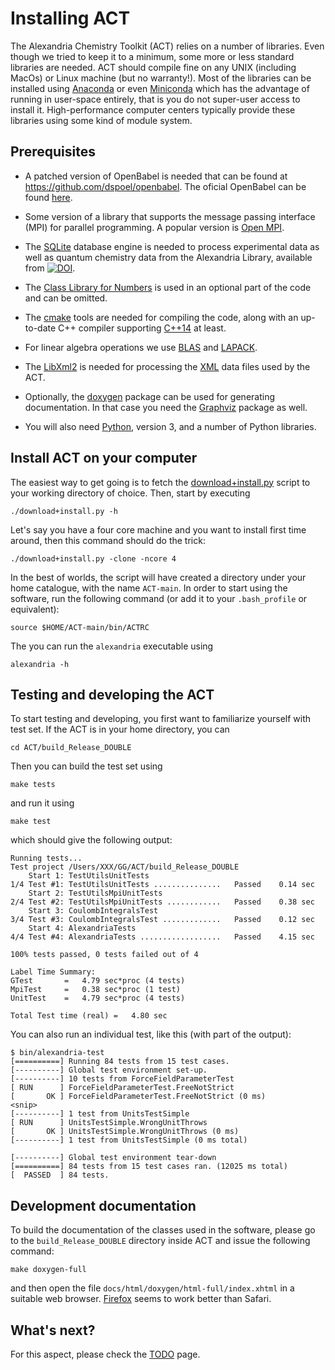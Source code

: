 Installing ACT
==============
The Alexandria Chemistry Toolkit (ACT) relies on a number of libraries. Even though we tried to keep it to a minimum,
some more or less standard libraries are needed. ACT should compile fine on any UNIX (including MacOs) or Linux machine (but no warranty!).
Most of the libraries can be installed using [Anaconda](https://anaconda.org) or even [Miniconda](https://docs.conda.io/en/latest/miniconda.html) which has the advantage of running in user-space entirely, that is you do not super-user access to install it. High-performance computer centers typically provide these libraries using some kind of module system.

Prerequisites
-------------
+ A patched version of OpenBabel is needed that can be found at
https://github.com/dspoel/openbabel. The oficial OpenBabel can be found [here](https://github.com/openbabel).

+ Some version of a library that supports the message passing interface (MPI) for parallel programming. A popular version is [Open MPI](https://open-mpi.org).

+ The [SQLite](https://www.sqlite.org/index.html) database engine is needed to process experimental data as well as quantum chemistry data from the Alexandria Library, available from [![DOI](https://zenodo.org/badge/DOI/10.5281/zenodo.1170597.svg)](https://doi.org/10.5281/zenodo.1170597).

+ The [Class Library for Numbers](https://www.ginac.de/CLN/) is used in an optional part of the code and can be omitted.

+ The [cmake](https://cmake.org) tools are needed for compiling the code, along with an up-to-date C++ compiler supporting [C++14](https://en.wikipedia.org/wiki/C++14) at least.

+ For linear algebra operations we use [BLAS](http://www.netlib.org/blas/) and [LAPACK](http://www.netlib.org/lapack/).

+ The [LibXml2](http://xmlsoft.org) is needed for processing the [XML](https://en.wikipedia.org/wiki/XML) data files used by the ACT.

+ Optionally, the [doxygen](https://www.doxygen.nl/index.html) package can be used for generating documentation. In that case you need the [Graphviz](https://www.graphviz.org) package as well.

+ You will also need [Python](https://www.python.org), version 3, and a number of Python libraries.

Install ACT on your computer
----------------------------
The easiest way to get going is to fetch the [download+install.py](download+install.py) script to your working directory of choice. Then, start by executing

```./download+install.py -h```

Let's say you have a four core machine and you want to install first time around, then this command should do the trick:

```./download+install.py -clone -ncore 4```

In the best of worlds, the script will have created a directory under your home catalogue, with the name ```ACT-main```. In order to start using the software, run the following command (or add it to your ```.bash_profile``` or equivalent):

```source $HOME/ACT-main/bin/ACTRC```

The you can run the ```alexandria``` executable using

```alexandria -h```

Testing and developing the ACT
------------------------------
To start testing and developing, you first want to familiarize yourself with test set. If the ACT is in your home directory, you can

```cd ACT/build_Release_DOUBLE```

Then you can build the test set using

```make tests```

and run it using

```make test```

which should give the following output:
```% make test                                                
Running tests...
Test project /Users/XXX/GG/ACT/build_Release_DOUBLE
    Start 1: TestUtilsUnitTests
1/4 Test #1: TestUtilsUnitTests ...............   Passed    0.14 sec
    Start 2: TestUtilsMpiUnitTests
2/4 Test #2: TestUtilsMpiUnitTests ............   Passed    0.38 sec
    Start 3: CoulombIntegralsTest
3/4 Test #3: CoulombIntegralsTest .............   Passed    0.12 sec
    Start 4: AlexandriaTests
4/4 Test #4: AlexandriaTests ..................   Passed    4.15 sec

100% tests passed, 0 tests failed out of 4

Label Time Summary:
GTest       =   4.79 sec*proc (4 tests)
MpiTest     =   0.38 sec*proc (1 test)
UnitTest    =   4.79 sec*proc (4 tests)

Total Test time (real) =   4.80 sec
```

You can also run an individual test, like this (with part of the output):
```
$ bin/alexandria-test 
[==========] Running 84 tests from 15 test cases.
[----------] Global test environment set-up.
[----------] 10 tests from ForceFieldParameterTest
[ RUN      ] ForceFieldParameterTest.FreeNotStrict
[       OK ] ForceFieldParameterTest.FreeNotStrict (0 ms)
<snip>
[----------] 1 test from UnitsTestSimple
[ RUN      ] UnitsTestSimple.WrongUnitThrows
[       OK ] UnitsTestSimple.WrongUnitThrows (0 ms)
[----------] 1 test from UnitsTestSimple (0 ms total)

[----------] Global test environment tear-down
[==========] 84 tests from 15 test cases ran. (12025 ms total)
[  PASSED  ] 84 tests.
```

Development documentation
-------------------------
To build the documentation of the classes used in the software, please go to the ```build_Release_DOUBLE``` directory inside ACT and issue the following command:

```make doxygen-full```

and then open the file ```docs/html/doxygen/html-full/index.xhtml``` in a suitable web browser. [Firefox](https://www.mozilla.org/en-GB/firefox/new/) seems to work better than Safari.

What's next?
------------
For this aspect, please check the [TODO](TODO.md) page.

